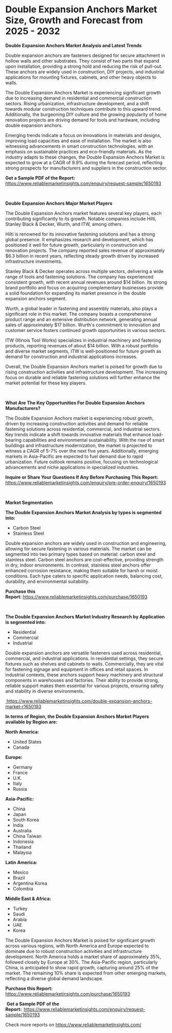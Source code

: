 <p><h1>Double Expansion Anchors Market Size, Growth and Forecast from 2025 - 2032</h1></p><p><strong>Double Expansion Anchors Market Analysis and Latest Trends</strong></p>
<p><p>Double expansion anchors are fasteners designed for secure attachment in hollow walls and other substrates. They consist of two parts that expand upon installation, providing a strong hold and reducing the risk of pull-out. These anchors are widely used in construction, DIY projects, and industrial applications for mounting fixtures, cabinets, and other heavy objects to walls.</p><p>The Double Expansion Anchors Market is experiencing significant growth due to increasing demand in residential and commercial construction sectors. Rising urbanization, infrastructure development, and a shift towards modular construction techniques contribute to this upward trend. Additionally, the burgeoning DIY culture and the growing popularity of home renovation projects are driving demand for tools and hardware, including double expansion anchors. </p><p>Emerging trends indicate a focus on innovations in materials and designs, improving load capacities and ease of installation. The market is also witnessing advancements in smart construction technologies, with an emphasis on sustainable practices and eco-friendly materials. As the industry adapts to these changes, the Double Expansion Anchors Market is expected to grow at a CAGR of 9.9% during the forecast period, reflecting strong prospects for manufacturers and suppliers in the construction sector.</p></p>
<p><strong>Get a Sample PDF of the Report:&nbsp;</strong> <a href="https://www.reliablemarketinsights.com/enquiry/request-sample/1650193?utm_campaign=3551&utm_medium=2&utm_source=Github&utm_content=ia&utm_term=08042025&utm_id=double-expansion-anchors">https://www.reliablemarketinsights.com/enquiry/request-sample/1650193</a></p>
<p>&nbsp;</p>
<p><strong>Double Expansion Anchors Major Market Players</strong></p>
<p><p>The Double Expansion Anchors market features several key players, each contributing significantly to its growth. Notable companies include Hilti, Stanley Black & Decker, Wurth, and ITW, among others.</p><p>Hilti is renowned for its innovative fastening solutions and has a strong global presence. It emphasizes research and development, which has positioned it well for future growth, particularly in construction and renovation projects. The company reported sales revenue of approximately $6.3 billion in recent years, reflecting steady growth driven by increased infrastructure investments.</p><p>Stanley Black & Decker operates across multiple sectors, delivering a wide range of tools and fastening solutions. The company has experienced consistent growth, with recent annual revenues around $14 billion. Its strong brand portfolio and focus on acquiring complementary businesses provide a solid foundation for expanding its market presence in the double expansion anchors segment.</p><p>Wurth, a global leader in fastening and assembly materials, also plays a significant role in this market. The company boasts a comprehensive product range and an extensive distribution network, generating annual sales of approximately $17 billion. Wurth's commitment to innovation and customer service fosters continued growth opportunities in various sectors.</p><p>ITW (Illinois Tool Works) specializes in industrial machinery and fastening products, reporting revenues of about $14 billion. With a robust portfolio and diverse market segments, ITW is well-positioned for future growth as demand for construction and industrial applications increases.</p><p>Overall, the Double Expansion Anchors market is poised for growth due to rising construction activities and infrastructure development. The increasing focus on durable and reliable fastening solutions will further enhance the market potential for these key players.</p></p>
<p>&nbsp;</p>
<p><strong>What Are The Key Opportunities For Double Expansion Anchors Manufacturers?</strong></p>
<p><p>The Double Expansion Anchors market is experiencing robust growth, driven by increasing construction activities and demand for reliable fastening solutions across residential, commercial, and industrial sectors. Key trends indicate a shift towards innovative materials that enhance load-bearing capabilities and environmental sustainability. With the rise of smart buildings and infrastructure modernization, the market is projected to witness a CAGR of 5-7% over the next five years. Additionally, emerging markets in Asia-Pacific are expected to fuel demand due to rapid urbanization. Future outlook remains positive, focusing on technological advancements and niche applications in specialized industries.</p></p>
<p><strong>Inquire or Share Your Questions If Any Before Purchasing This Report:</strong> <a href="https://www.reliablemarketinsights.com/enquiry/pre-order-enquiry/1650193?utm_campaign=3551&utm_medium=2&utm_source=Github&utm_content=ia&utm_term=08042025&utm_id=double-expansion-anchors">https://www.reliablemarketinsights.com/enquiry/pre-order-enquiry/1650193</a></p>
<p>&nbsp;</p>
<p><strong>Market Segmentation</strong></p>
<p><strong>The Double Expansion Anchors Market Analysis by types is segmented into:</strong></p>
<p><ul><li>Carbon Steel</li><li>Stainless Steel</li></ul></p>
<p><p>Double expansion anchors are widely used in construction and engineering, allowing for secure fastening in various materials. The market can be segmented into two primary types based on material: carbon steel and stainless steel. Carbon steel anchors are cost-effective, providing strength in dry, indoor environments. In contrast, stainless steel anchors offer enhanced corrosion resistance, making them suitable for harsh or moist conditions. Each type caters to specific application needs, balancing cost, durability, and environmental suitability.</p></p>
<p><strong>Purchase this Report:&nbsp;</strong><a href="https://www.reliablemarketinsights.com/purchase/1650193?utm_campaign=3551&utm_medium=2&utm_source=Github&utm_content=ia&utm_term=08042025&utm_id=double-expansion-anchors">https://www.reliablemarketinsights.com/purchase/1650193</a></p>
<p>&nbsp;</p>
<p><strong>The Double Expansion Anchors Market Industry Research by Application is segmented into:</strong></p>
<p><ul><li>Residential</li><li>Commercial</li><li>Industrial</li></ul></p>
<p><p>Double expansion anchors are versatile fasteners used across residential, commercial, and industrial applications. In residential settings, they secure fixtures such as shelves and cabinets to walls. Commercially, they are vital for fastening signage and equipment in offices and retail spaces. In industrial contexts, these anchors support heavy machinery and structural components in warehouses and factories. Their ability to provide strong, reliable support makes them essential for various projects, ensuring safety and stability in diverse environments.</p></p>
<p><a href="https://www.reliablemarketinsights.com/double-expansion-anchors-market-r1650193?utm_campaign=3551&utm_medium=2&utm_source=Github&utm_content=ia&utm_term=08042025&utm_id=double-expansion-anchors">&nbsp;https://www.reliablemarketinsights.com/double-expansion-anchors-market-r1650193</a></p>
<p><strong>In terms of Region, the Double Expansion Anchors Market Players available by Region are:</strong></p>
<p>
    <p> <strong> North America: </strong>
        <ul>
            <li>United States</li>
            <li>Canada</li>
        </ul>
        </p> 
    <p> <strong> Europe: </strong>
        <ul>
            <li>Germany</li>
            <li>France</li>
            <li>U.K.</li>
            <li>Italy</li>
            <li>Russia</li>
        </ul>
        </p> 
    <p> <strong> Asia-Pacific: </strong>
        <ul>
            <li>China</li>
            <li>Japan</li>
            <li>South Korea</li>
            <li>India</li>
            <li>Australia</li>
            <li>China Taiwan</li>
            <li>Indonesia</li>
            <li>Thailand</li>
            <li>Malaysia</li>
        </ul>
        </p> 
    <p> <strong> Latin America: </strong>
        <ul>
            <li>Mexico</li>
            <li>Brazil</li>
            <li>Argentina Korea</li>
            <li>Colombia</li>
        </ul>
        </p> 
    <p> <strong> Middle East & Africa: </strong>
        <ul>
            <li>Turkey</li>
            <li>Saudi</li>
            <li>Arabia</li>
            <li>UAE</li>
            <li>Korea</li>
        </ul>
    </p>
    </p>
<p><p>The Double Expansion Anchors Market is poised for significant growth across various regions, with North America and Europe expected to dominate due to robust construction activities and infrastructure development. North America holds a market share of approximately 35%, followed closely by Europe at 30%. The Asia-Pacific region, particularly China, is anticipated to show rapid growth, capturing around 25% of the market. The remaining 10% share is expected from other emerging markets, reflecting a diverse global demand landscape.</p></p>
<p><strong>Purchase this Report: </strong><a href="https://www.reliablemarketinsights.com/purchase/1650193?utm_campaign=3551&utm_medium=2&utm_source=Github&utm_content=ia&utm_term=08042025&utm_id=double-expansion-anchors">https://www.reliablemarketinsights.com/purchase/1650193</a></p>
<p>&nbsp;<strong>Get a Sample PDF of the Report:&nbsp;&nbsp;</strong><a href="https://www.reliablemarketinsights.com/enquiry/request-sample/1650193?utm_campaign=3551&utm_medium=2&utm_source=Github&utm_content=ia&utm_term=08042025&utm_id=double-expansion-anchors">https://www.reliablemarketinsights.com/enquiry/request-sample/1650193</a></p>
<p><strong></strong></p>
<p>Check more reports on <a href="https://www.reliablemarketinsights.com/?utm_campaign=3551&utm_medium=2&utm_source=Github&utm_content=ia&utm_term=08042025&utm_id=double-expansion-anchors">https://www.reliablemarketinsights.com/</a></p>